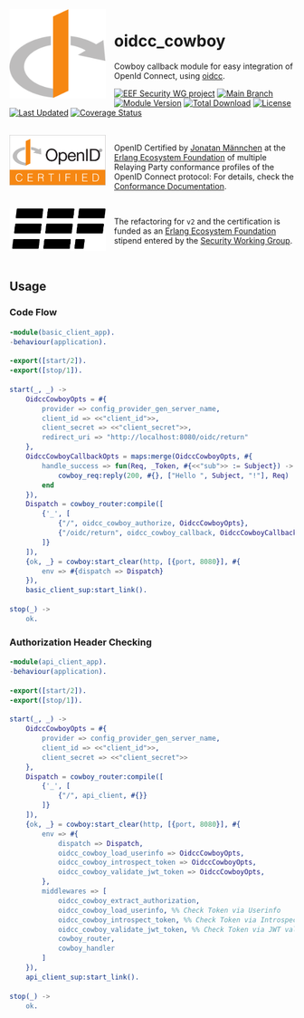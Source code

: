 <div style="margin-right: 15px; float: left;">
  <img
    align="left"
    src="assets/logo.svg"
    alt="OpenID Connect Logo"
    width="170px"
  />
</div>

# oidcc_cowboy

Cowboy callback module for easy integration of OpenId Connect, using [oidcc](https://github.com/erlef/oidcc).

[![EEF Security WG project](https://img.shields.io/badge/EEF-Security-black)](https://github.com/erlef/security-wg)
[![Main Branch](https://github.com/erlef/oidcc_cowboy/actions/workflows/branch_main.yml/badge.svg?branch=main)](https://github.com/erlef/oidcc_cowboy/actions/workflows/branch_main.yml)
[![Module Version](https://img.shields.io/hexpm/v/oidcc_cowboy.svg)](https://hex.pm/packages/oidcc_cowboy)
[![Total Download](https://img.shields.io/hexpm/dt/oidcc_cowboy.svg)](https://hex.pm/packages/oidcc_cowboy)
[![License](https://img.shields.io/hexpm/l/oidcc_cowboy.svg)](https://github.com/erlef/oidcc_cowboy/blob/main/LICENSE)
[![Last Updated](https://img.shields.io/github/last-commit/erlef/oidcc_cowboy.svg)](https://github.com/erlef/oidcc_cowboy/commits/master)
[![Coverage Status](https://coveralls.io/repos/github/erlef/oidcc_cowboy/badge.svg?branch=main)](https://coveralls.io/github/erlef/oidcc_cowboy?branch=main)

<br clear="left"/>

<picture style="margin-right: 15px; float: left;">
  <source
    media="(prefers-color-scheme: dark)"
    srcset="assets/certified-dark.svg"
    width="170px"
    align="left"
  />
  <source
    media="(prefers-color-scheme: light)"
    srcset="assets/certified-light.svg"
    width="170px"
    align="left"
  />
  <img
    src="assets/certified-light.svg"
    alt="OpenID Connect Certified Logo"
    width="170px"
    align="left"
  />
</picture>

OpenID Certified by [Jonatan Männchen](https://github.com/maennchen) at the
[Erlang Ecosystem Foundation](https://github.com/erlef) of multiple Relaying
Party conformance profiles of the OpenID Connect protocol:
For details, check the
[Conformance Documentation](https://github.com/erlef/oidcc/tree/openid-foundation-certification).

<br clear="left"/>

<picture style="margin-right: 15px; float: left;">
  <source
    media="(prefers-color-scheme: dark)"
    srcset="assets/erlef-logo-dark.svg"
    width="170px"
    align="left"
  />
  <source
    media="(prefers-color-scheme: light)"
    srcset="assets/erlef-logo-light.svg"
    width="170px"
    align="left"
  />
  <img
    src="assets/erlef-logo-light.svg"
    alt="Erlang Ecosystem Foundation Logo"
    width="170px"
    align="left"
  />
</picture>

The refactoring for `v2` and the certification is funded as an
[Erlang Ecosystem Foundation](https://erlef.org/) stipend entered by the
[Security Working Group](https://erlef.org/wg/security).

<br clear="left"/>

## Usage

### Code Flow

```erlang
-module(basic_client_app).
-behaviour(application).

-export([start/2]).
-export([stop/1]).

start(_, _) ->
    OidccCowboyOpts = #{
        provider => config_provider_gen_server_name,
        client_id => <<"client_id">>,
        client_secret => <<"client_secret">>,
        redirect_uri => "http://localhost:8080/oidc/return"
    },
    OidccCowboyCallbackOpts = maps:merge(OidccCowboyOpts, #{
        handle_success => fun(Req, _Token, #{<<"sub">> := Subject}) ->
            cowboy_req:reply(200, #{}, ["Hello ", Subject, "!"], Req)
        end
    }),
    Dispatch = cowboy_router:compile([
        {'_', [
            {"/", oidcc_cowboy_authorize, OidccCowboyOpts},
            {"/oidc/return", oidcc_cowboy_callback, OidccCowboyCallbackOpts}
        ]}
    ]),
    {ok, _} = cowboy:start_clear(http, [{port, 8080}], #{
        env => #{dispatch => Dispatch}
    }),
    basic_client_sup:start_link().

stop(_) ->
    ok.
```

### Authorization Header Checking

```erlang
-module(api_client_app).
-behaviour(application).

-export([start/2]).
-export([stop/1]).

start(_, _) ->
    OidccCowboyOpts = #{
        provider => config_provider_gen_server_name,
        client_id => <<"client_id">>,
        client_secret => <<"client_secret">>
    },
    Dispatch = cowboy_router:compile([
        {'_', [
            {"/", api_client, #{}}
        ]}
    ]),
    {ok, _} = cowboy:start_clear(http, [{port, 8080}], #{
        env => #{
            dispatch => Dispatch,
            oidcc_cowboy_load_userinfo => OidccCowboyOpts,
            oidcc_cowboy_introspect_token => OidccCowboyOpts,
            oidcc_cowboy_validate_jwt_token => OidccCowboyOpts,
        },
        middlewares => [
            oidcc_cowboy_extract_authorization,
            oidcc_cowboy_load_userinfo, %% Check Token via Userinfo
            oidcc_cowboy_introspect_token, %% Check Token via Introspection
            oidcc_cowboy_validate_jwt_token, %% Check Token via JWT validation
            cowboy_router,
            cowboy_handler
        ]
    }),
    api_client_sup:start_link().

stop(_) ->
    ok.
```